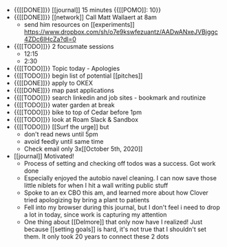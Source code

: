 - {{[[DONE]]}} [[journal]] 15 minutes {{[[POMO]]: 10}}
- {{[[DONE]]}} [[network]] Call Matt Wallaert at 8am
    - send him resources on [[experiments]] https://www.dropbox.com/sh/o7e9kswfezuantz/AADwANxeJVBjggc4ZDc6IHcZa?dl=0
- {{[[TODO]]}} 2 focusmate sessions
    - 12:15
    - 2:30
- {{[[TODO]]}} Topic today - Apologies
- {{[[TODO]]}} begin list of potential [[pitches]]
- {{[[DONE]]}} apply to OKEX
- {{[[DONE]]}} map past applications
- {{[[TODO]]}} search linkedin and job sites - bookmark and routinize
- {{[[TODO]]}} water garden at break
- {{[[TODO]]}} bike to top of Cedar before 1pm
- {{[[TODO]]}} look at Roam Slack & Sandbox
- {{[[TODO]]}} [[Surf the urge]] but 
    - don't read news until 5pm
    - avoid feedly until same time
    - Check email only 3x[[October 5th, 2020]]
- [[journal]] Motivated!
    - Process of setting and checking off todos was a success. Got work done
    - Especially enjoyed the autobio navel cleaning. I can now save those little niblets for when I hit a wall writing public stuff
    - Spoke to an ex CBO this am, and learned more about how Clover tried apologizing by bring a plant to patients
    - Fell into my browser during this journal, but I don't feel i need to drop a lot in today, since work is capturing my attention
    - One thing about [[Delmore]] that only now have I realized! Just because [[setting goals]] is hard, it's not true that I shouldn't set them.  It only took 20 years to connect these 2 dots
